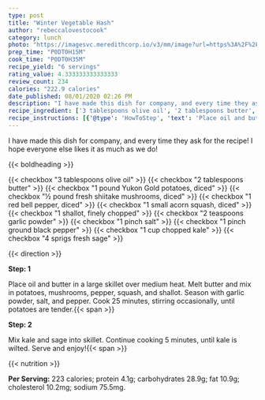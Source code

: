 ```yaml
---
type: post
title: "Winter Vegetable Hash"
author: "rebeccalovestocook"
category: lunch
photo: "https://imagesvc.meredithcorp.io/v3/mm/image?url=https%3A%2F%2Fimages.media-allrecipes.com%2Fuserphotos%2F707859.jpg"
prep_time: "P0DT0H15M"
cook_time: "P0DT0H35M"
recipe_yield: "6 servings"
rating_value: 4.333333333333333
review_count: 234
calories: "222.9 calories"
date_published: 08/01/2020 02:26 PM
description: "I have made this dish for company, and every time they ask for the recipe! I hope everyone else likes it as much as we do!"
recipe_ingredient: ['3 tablespoons olive oil', '2 tablespoons butter', '1 pound Yukon Gold potatoes, diced', '½ pound fresh shiitake mushrooms, diced', '1 red bell pepper, diced', '1 small acorn squash, diced', '1 shallot, finely chopped', '2 teaspoons garlic powder', '1 pinch salt', '1 pinch ground black pepper', '1 cup chopped kale', '4 sprigs fresh sage']
recipe_instructions: [{'@type': 'HowToStep', 'text': 'Place oil and butter in a large skillet over medium heat. Melt butter and mix in potatoes, mushrooms, pepper, squash, and shallot. Season with garlic powder, salt, and pepper. Cook 25 minutes, stirring occasionally, until potatoes are tender.\n'}, {'@type': 'HowToStep', 'text': 'Mix kale and sage into skillet. Continue cooking 5 minutes, until kale is wilted. Serve and enjoy!\n'}]
---
```


I have made this dish for company, and every time they ask for the recipe! I hope everyone else likes it as much as we do! 

{{< boldheading >}}

{{< checkbox "3 tablespoons olive oil" >}}
{{< checkbox "2 tablespoons butter" >}}
{{< checkbox "1 pound Yukon Gold potatoes, diced" >}}
{{< checkbox "½ pound fresh shiitake mushrooms, diced" >}}
{{< checkbox "1  red bell pepper, diced" >}}
{{< checkbox "1  small acorn squash, diced" >}}
{{< checkbox "1  shallot, finely chopped" >}}
{{< checkbox "2 teaspoons garlic powder" >}}
{{< checkbox "1 pinch salt" >}}
{{< checkbox "1 pinch ground black pepper" >}}
{{< checkbox "1 cup chopped kale" >}}
{{< checkbox "4 sprigs fresh sage" >}}


{{< direction >}}

**Step: 1**

Place oil and butter in a large skillet over medium heat. Melt butter and mix in potatoes, mushrooms, pepper, squash, and shallot. Season with garlic powder, salt, and pepper. Cook 25 minutes, stirring occasionally, until potatoes are tender.{{< span >}}

**Step: 2**

Mix kale and sage into skillet. Continue cooking 5 minutes, until kale is wilted. Serve and enjoy!{{< span >}}

{{< nutrition >}}

**Per Serving:** 223 calories; protein 4.1g; carbohydrates 28.9g; fat 10.9g; cholesterol 10.2mg; sodium 75.5mg.